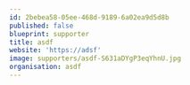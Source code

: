 ```yaml
---
id: 2bebea58-05ee-468d-9189-6a02ea9d5d8b
published: false
blueprint: supporter
title: asdf
website: 'https://adsf'
image: supporters/asdf-S631aDYgP3eqYhnU.jpg
organisation: asdf
---
```

